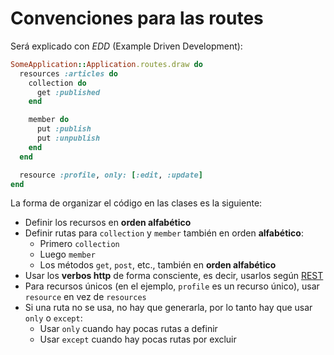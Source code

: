 # Convenciones para las routes

Será explicado con *EDD* (Example Driven Development):

```ruby
SomeApplication::Application.routes.draw do
  resources :articles do
    collection do
      get :published
    end

    member do
      put :publish
      put :unpublish
    end
  end

  resource :profile, only: [:edit, :update]
end

```

La forma de organizar el código en las clases es la siguiente:

* Definir los recursos en **orden alfabético**
* Definir rutas para `collection` y `member` también en orden **alfabético**:
  * Primero `collection`
  * Luego `member`
  * Los métodos `get`, `post`, etc., también en **orden alfabético**
* Usar los **verbos http** de forma consciente, es decir, usarlos según [REST](http://es.wikipedia.org/wiki/Representational_State_Transfer)
* Para recursos únicos (en el ejemplo, `profile` es un recurso único), usar
  `resource` en vez de `resources`
* Si una ruta no se usa, no hay que generarla, por lo tanto hay que usar `only`
  o `except`:
  * Usar `only` cuando hay pocas rutas a definir
  * Usar `except` cuando hay pocas rutas por excluir

